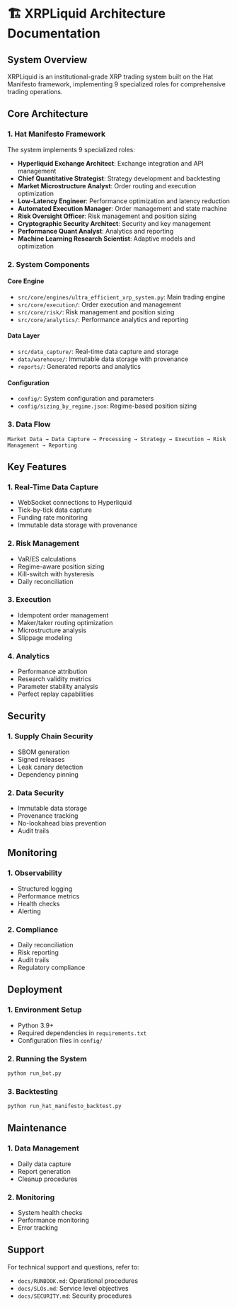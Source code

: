 # 🏗️ XRPLiquid Architecture Documentation

## System Overview

XRPLiquid is an institutional-grade XRP trading system built on the Hat Manifesto framework, implementing 9 specialized roles for comprehensive trading operations.

## Core Architecture

### 1. Hat Manifesto Framework

The system implements 9 specialized roles:

- **Hyperliquid Exchange Architect**: Exchange integration and API management
- **Chief Quantitative Strategist**: Strategy development and backtesting
- **Market Microstructure Analyst**: Order routing and execution optimization
- **Low-Latency Engineer**: Performance optimization and latency reduction
- **Automated Execution Manager**: Order management and state machine
- **Risk Oversight Officer**: Risk management and position sizing
- **Cryptographic Security Architect**: Security and key management
- **Performance Quant Analyst**: Analytics and reporting
- **Machine Learning Research Scientist**: Adaptive models and optimization

### 2. System Components

#### Core Engine
- `src/core/engines/ultra_efficient_xrp_system.py`: Main trading engine
- `src/core/execution/`: Order execution and management
- `src/core/risk/`: Risk management and position sizing
- `src/core/analytics/`: Performance analytics and reporting

#### Data Layer
- `src/data_capture/`: Real-time data capture and storage
- `data/warehouse/`: Immutable data storage with provenance
- `reports/`: Generated reports and analytics

#### Configuration
- `config/`: System configuration and parameters
- `config/sizing_by_regime.json`: Regime-based position sizing

### 3. Data Flow

```
Market Data → Data Capture → Processing → Strategy → Execution → Risk Management → Reporting
```

## Key Features

### 1. Real-Time Data Capture
- WebSocket connections to Hyperliquid
- Tick-by-tick data capture
- Funding rate monitoring
- Immutable data storage with provenance

### 2. Risk Management
- VaR/ES calculations
- Regime-aware position sizing
- Kill-switch with hysteresis
- Daily reconciliation

### 3. Execution
- Idempotent order management
- Maker/taker routing optimization
- Microstructure analysis
- Slippage modeling

### 4. Analytics
- Performance attribution
- Research validity metrics
- Parameter stability analysis
- Perfect replay capabilities

## Security

### 1. Supply Chain Security
- SBOM generation
- Signed releases
- Leak canary detection
- Dependency pinning

### 2. Data Security
- Immutable data storage
- Provenance tracking
- No-lookahead bias prevention
- Audit trails

## Monitoring

### 1. Observability
- Structured logging
- Performance metrics
- Health checks
- Alerting

### 2. Compliance
- Daily reconciliation
- Risk reporting
- Audit trails
- Regulatory compliance

## Deployment

### 1. Environment Setup
- Python 3.9+
- Required dependencies in `requirements.txt`
- Configuration files in `config/`

### 2. Running the System
```bash
python run_bot.py
```

### 3. Backtesting
```bash
python run_hat_manifesto_backtest.py
```

## Maintenance

### 1. Data Management
- Daily data capture
- Report generation
- Cleanup procedures

### 2. Monitoring
- System health checks
- Performance monitoring
- Error tracking

## Support

For technical support and questions, refer to:
- `docs/RUNBOOK.md`: Operational procedures
- `docs/SLOs.md`: Service level objectives
- `docs/SECURITY.md`: Security procedures